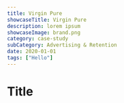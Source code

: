 ```yaml
---
title: Virgin Pure
showcaseTitle: Virgin Pure
description: lorem ipsum
showcaseImage: brand.png
category: case-study
subCategory: Advertising & Retention 
date: 2020-01-01
tags: ["Hello"]
---
```


# Title

